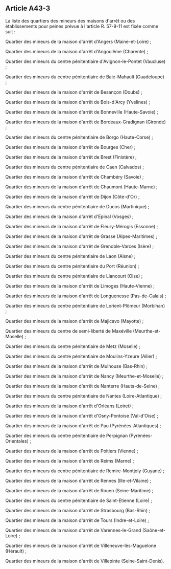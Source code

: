 Article A43-3
----
La liste des quartiers des mineurs des maisons d'arrêt ou des établissements
pour peines prévue à l'article R. 57-9-11 est fixée comme suit :

Quartier des mineurs de la maison d'arrêt d'Angers (Maine-et-Loire) ;

Quartier des mineurs de la maison d'arrêt d'Angoulême (Charente) ;

Quartier des mineurs du centre pénitentiaire d'Avignon-le-Pontet (Vaucluse) ;

Quartier des mineurs du centre pénitentiaire de Baie-Mahault (Guadeloupe) ;

Quartier des mineurs de la maison d'arrêt de Besançon (Doubs) ;

Quartier des mineurs de la maison d'arrêt de Bois-d'Arcy (Yvelines) ;

Quartier des mineurs de la maison d'arrêt de Bonneville (Haute-Savoie) ;

Quartier des mineurs de la maison d'arrêt de Bordeaux-Gradignan (Gironde) ;

Quartier des mineurs du centre pénitentiaire de Borgo (Haute-Corse) ;

Quartier des mineurs de la maison d'arrêt de Bourges (Cher) ;

Quartier des mineurs de la maison d'arrêt de Brest (Finistère) ;

Quartier des mineurs du centre pénitentiaire de Caen (Calvados) ;

Quartier des mineurs de la maison d'arrêt de Chambéry (Savoie) ;

Quartier des mineurs de la maison d'arrêt de Chaumont (Haute-Marne) ;

Quartier des mineurs de la maison d'arrêt de Dijon (Côte-d'Or) ;

Quartier des mineurs du centre pénitentiaire de Ducos (Martinique) ;

Quartier des mineurs de la maison d'arrêt d'Epinal (Vosges) ;

Quartier des mineurs de la maison d'arrêt de Fleury-Mérogis (Essonne) ;

Quartier des mineurs de la maison d'arrêt de Grasse (Alpes-Maritimes) ;

Quartier des mineurs de la maison d'arrêt de Grenoble-Varces (Isère) ;

Quartier des mineurs du centre pénitentiaire de Laon (Aisne) ;

Quartier des mineurs du centre pénitentiaire du Port (Réunion) ;

Quartier des mineurs du centre pénitentiaire de Liancourt (Oise) ;

Quartier des mineurs de la maison d'arrêt de Limoges (Haute-Vienne) ;

Quartier des mineurs de la maison d'arrêt de Longuenesse (Pas-de-Calais) ;

Quartier des mineurs du centre pénitentiaire de Lorient-Plömeur (Morbihan) ;

Quartier des mineurs de la maison d'arrêt de Majicavo (Mayotte) ;

Quartier des mineurs du centre de semi-liberté de Maxéville (Meurthe-et-Moselle)
;

Quartier des mineurs du centre pénitentiaire de Metz (Moselle) ;

Quartier des mineurs du centre pénitentiaire de Moulins-Yzeure (Allier) ;

Quartier des mineurs de la maison d'arrêt de Mulhouse (Bas-Rhin) ;

Quartier des mineurs de la maison d'arrêt de Nancy (Meurthe-et-Moselle) ;

Quartier des mineurs de la maison d'arrêt de Nanterre (Hauts-de-Seine) ;

Quartier des mineurs du centre pénitentiaire de Nantes (Loire-Atlantique) ;

Quartier des mineurs de la maison d'arrêt d'Orléans (Loiret) ;

Quartier des mineurs de la maison d'arrêt d'Osny-Pontoise (Val-d'Oise) ;

Quartier des mineurs de la maison d'arrêt de Pau (Pyrénées-Atlantiques) ;

Quartier des mineurs du centre pénitentiaire de Perpignan (Pyrénées-Orientales)
;

Quartier des mineurs de la maison d'arrêt de Poitiers (Vienne) ;

Quartier des mineurs de la maison d'arrêt de Reims (Marne) ;

Quartier des mineurs du centre pénitentiaire de Remire-Montjoly (Guyane) ;

Quartier des mineurs de la maison d'arrêt de Rennes (Ille-et-Vilaine) ;

Quartier des mineurs de la maison d'arrêt de Rouen (Seine-Maritime) ;

Quartier des mineurs du centre pénitentiaire de Saint-Etienne (Loire) ;

Quartier des mineurs de la maison d'arrêt de Strasbourg (Bas-Rhin) ;

Quartier des mineurs de la maison d'arrêt de Tours (Indre-et-Loire) ;

Quartier des mineurs de la maison d'arrêt de Varennes-le-Grand (Saône-et-Loire)
;

Quartier des mineurs de la maison d'arrêt de Villeneuve-lès-Maguelone (Hérault)
;

Quartier des mineurs de la maison d'arrêt de Villepinte (Seine-Saint-Denis).

